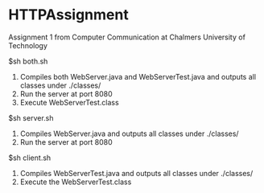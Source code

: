 # HTTPAssignment
Assignment 1 from Computer Communication at Chalmers University of Technology

$sh both.sh

1. Compiles both WebServer.java and WebServerTest.java and outputs all classes under ./classes/
2. Run the server at port 8080
3. Execute WebServerTest.class

$sh server.sh

1. Compiles WebServer.java and outputs all classes under ./classes/
2. Run the server at port 8080

$sh client.sh

1. Compiles WebServerTest.java and outputs all classes under ./classes/
2. Execute the WebServerTest.class
